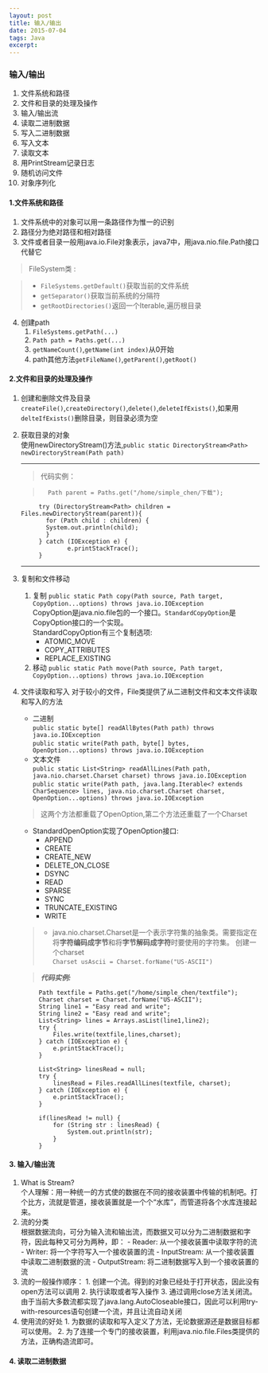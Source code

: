 ```yaml
---
layout: post
title: 输入/输出
date: 2015-07-04
tags: Java
excerpt: 
---
```

### 输入/输出
1. 文件系统和路径
2. 文件和目录的处理及操作
3. 输入/输出流  
4. 读取二进制数据  
5. 写入二进制数据  
6. 写入文本  
7. 读取文本  
8. 用PrintStream记录日志  
9. 随机访问文件  
10. 对象序列化  

#### 1.文件系统和路径  
1. 文件系统中的对象可以用一条路径作为惟一的识别  
2. 路径分为绝对路径和相对路径
3. 文件或者目录一般用java.io.File对象表示，java7中，用java.nio.file.Path接口代替它   

> FileSystem类 :

  >  - `FileSystems.getDefault()`获取当前的文件系统   
  >  - `getSeparator()`获取当前系统的分隔符   
  >  - `getRootDirectories()`返回一个Iterable,遍历根目录     
4. 创建path 
    1. `FileSystems.getPath(...)`  
    2. `Path path = Paths.get(...)`
    3. `getNameCount()`,`getName(int index)`从0开始
    4. path其他方法`getFileName()`,`getParent()`,`getRoot()`

#### 2.文件和目录的处理及操作
1. 创建和删除文件及目录   
   `createFile()`,`createDirectory()`,`delete()`,`deleteIfExists()`,如果用`delteIfExists()`删除目录，则目录必须为空
2. 获取目录的对象  
   使用newDirectoryStream()方法,`public static DirectoryStream<Path> newDirectoryStream(Path path)`  
   
   ---
   >  代码实例：

    >	    Path parent = Paths.get("/home/simple_chen/下载");
        	try (DirectoryStream<Path> children = Files.newDirectoryStream(parent)){
        	  for (Path child : children) {
           	  System.out.println(child);
              }
            } catch (IOException e) {
             		e.printStackTrace();
            }   
   ---        

3. 复制和文件移动   
     1. 复制
       `public static Path copy(Path source, Path target, CopyOption...options) throws java.io.IOException`   
       CopyOption是java.nio.file包的一个接口。`StandardCopyOption`是CopyOption接口的一个实现。  
       StandardCopyOption有三个复制选项: 
        - ATOMIC_MOVE  
        - COPY_ATTRIBUTES   
        - REPLACE_EXISTING  
     2. 移动
        `public static Path move(Path source, Path target, CopyOption...options) throws java.io.IOException`   
4. 文件读取和写入
    对于较小的文件，File类提供了从二进制文件和文本文件读取和写入的方法
    - 二进制  
    `public static byte[] readAllBytes(Path path) throws java.io.IOException`  
    `public static write(Path path, byte[] bytes, OpenOption...options) throws java.io.IOException`
    - 文本文件  
    `public static List<String> readAllLines(Path path, java.nio.charset.Charset charset) throws java.io.IOException`
    `public static write(Path path, java.lang.Iterable<? extends CharSequence> lines, java.nio.charset.Charset charset, OpenOption...options) throws java.io.IOException`  

    >  这两个方法都重载了OpenOption,第二个方法还重载了一个Charset  	
    >  		
    - StandardOpenOption实现了OpenOption接口:  
      -  APPEND  
      -  CREATE  
      -  CREATE_NEW  
      -  DELETE_ON_CLOSE   
      -  DSYNC  
      -  READ  
      -  SPARSE  
      -  SYNC  
      -  TRUNCATE_EXISTING  
      -  WRITE   

    >    - java.nio.charset.Charset是一个表示字符集的抽象类。需要指定在将**字符编码成字节**和将**字节解码成字符**时要使用的字符集。
    创建一个charset   
    `Charset usAscii = Charset.forName("US-ASCII")`    

    > ***代码实例:***  
    >		         
        	Path textfile = Paths.get("/home/simple_chen/textfile");
        	Charset charset = Charset.forName("US-ASCII");
        	String line1 = "Easy read and write";
        	String line2 = "Easy read and write";
        	List<String> lines = Arrays.asList(line1,line2);
        	try {
            	Files.write(textfile,lines,charset);
        	} catch (IOException e) {
            	e.printStackTrace();
        	}  
    >
        	List<String> linesRead = null;
        	try {
            	linesRead = Files.readAllLines(textfile, charset);
        	} catch (IOException e) {
            	e.printStackTrace();
        	}  
    >
        	if(linesRead != null) {
            	for (String str : linesRead) {
                	System.out.println(str);
            	}
        	}	   

#### 3. 输入/输出流
1. What is Stream?  
个人理解：用一种统一的方式使的数据在不同的接收装置中传输的机制吧。打个比方，流就是管道，接收装置就是一个个“水库”，而管道将各个水库连接起来。
2. 流的分类  
   根据数据流向，可分为输入流和输出流，而数据又可以分为二进制数据和字符，因此每种又可分为两种，即：
			- Reader: 从一个接收装置中读取字符的流
			- Writer: 将一个字符写入一个接收装置的流
			- InputStream: 从一个接收装置中读取二进制数据的流
			- OutputStream: 将二进制数据写入到一个接收装置的流		
3. 流的一般操作顺序：
			1. 创建一个流。得到的对象已经处于打开状态，因此没有open方法可以调用
			2. 执行读取或者写入操作
			3. 通过调用close方法关闭流。由于当前大多数流都实现了java.lang.AutoCloseable接口，因此可以利用try-with-resources语句创建一个流，并且让流自动关闭
4. 使用流的好处
 			1. 为数据的读取和写入定义了方法，无论数据源还是数据目标都可以使用。
 			2. 为了连接一个专门的接收装置，利用java.nio.file.Files类提供的方法，正确构造流即可。

#### 4. 读取二进制数据

